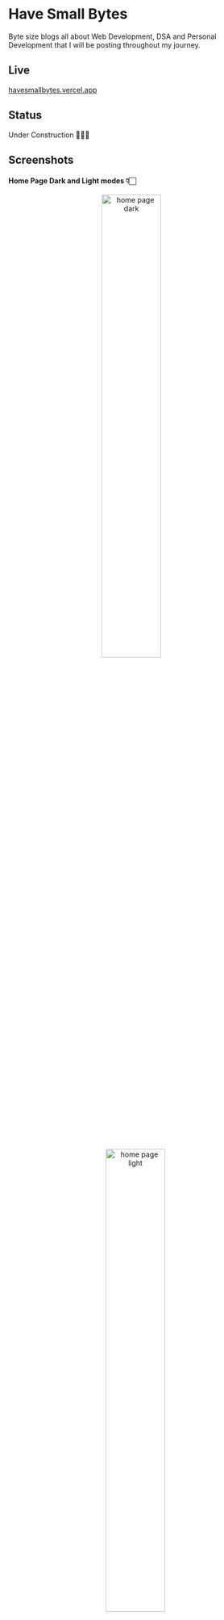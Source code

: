 # Have Small Bytes

Byte size blogs all about Web Development, DSA and Personal Development that I will be posting throughout my journey.

## Live

[havesmallbytes.vercel.app](https://havesmallbytes.vercel.app/)

## Status

Under Construction 🚧👷‍♂️

## Screenshots

#### Home Page Dark and Light modes 👇🏻

<p align="center">
  <img alt="home page dark" src="https://user-images.githubusercontent.com/53307443/255379949-1367826e-9af8-4914-ad55-ce09378dd6a6.png" width="48.5%">
   &nbsp; &nbsp; 
  <img alt="home page light" src="https://user-images.githubusercontent.com/53307443/255379959-1ad16c26-c14c-463c-97f6-295b64fa3b86.png" width="48.5%">
</p>
<p align="center">
  <img alt="posts" src="https://user-images.githubusercontent.com/53307443/255380003-2151f6a2-bc02-4de5-80ea-768a979fa299.png" width="32%">
&nbsp; 
  <img alt="comments" src="https://user-images.githubusercontent.com/53307443/255380041-25330131-acf8-4b07-b065-2a26a04d1e2a.png" width="32%">
  &nbsp; 
  <img alt="user profile" src="https://user-images.githubusercontent.com/53307443/255380099-7394304e-de54-4908-a938-4eb2beceb967.png" width="32%">
</p>

#### Posts, Comments and User Profile ☝🏻
